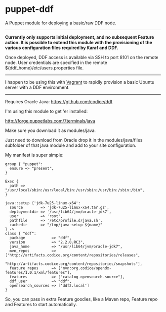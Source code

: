 # puppet-ddf

A Puppet module for deploying a basic/raw DDF node.

---

**Currently only supports initial deployment, and no subsequent Feature
action.  It is possible to extend this module with the provisioning of
the various configuration files required by Karaf and DDF.**

Once deployed, DDF access is available via SSH to port 8101 on the remote node.  User credentials are specified in the remote ${ddf_home}/etc/users.properties file.

---

I happen to be using this with [Vagrant](http://vagrantup.com) to rapidly provision a basic Ubuntu server with a DDF environment.

---

Requires Oracle Java: https://github.com/codice/ddf

I'm using this module to get 'er installed:

http://forge.puppetlabs.com/7terminals/java 

Make sure you download it as modules/java.

Just need to download from Oracle drop it in the modules/java/files subfolder of that java module and add to your site configuration.

My manifest is super simple:

```
group { "puppet":
  ensure => "present",
}

Exec {
  path => "/usr/local/sbin:/usr/local/bin:/usr/sbin:/usr/bin:/sbin:/bin",
}

java::setup {'jdk-7u25-linux-x64':
  source        => 'jdk-7u25-linux-x64.tar.gz',
  deploymentdir => '/usr/lib64/jvm/oracle-jdk7',
  user          => 'root',
  pathfile      => '/etc/profile.d/java.sh',
  cachedir      => "/tmp/java-setup-${name}"
} ->
class { "ddf": 
  package            => "ddf", 
  version            => "2.2.0.RC3",
  java_home          => "/usr/lib64/jvm/oracle-jdk7",
  mvn_repos          => ["http://artifacts.codice.org/content/repositories/releases",
                "http://artifacts.codice.org/content/repositories/snapshots"],
  feature_repos      => ["mvn:org.codice/opendx-features/1.0.1/xml/features"],
  features           => ["catalog-opensearch-source"],
  ddf_user           => "ddf",
  opensearch_sources => ['ddf2.local']
}
```
So, you can pass in extra Feature goodies, like a Maven repo, Feature repo and Features to start automatically.